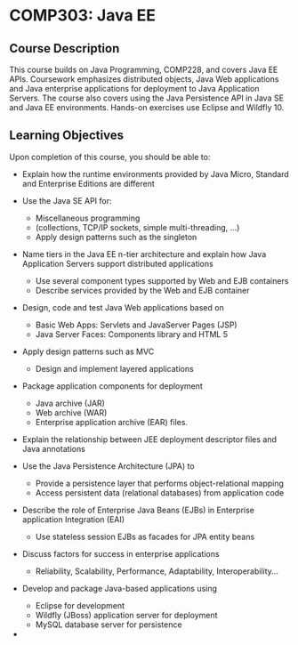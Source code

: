 # COMP303: Java EE

## Course Description

This course builds on Java Programming, COMP228, and covers Java EE APIs. Coursework emphasizes distributed objects, Java Web applications and Java enterprise applications for deployment to Java Application Servers. The course also covers using the Java Persistence API in Java SE and Java EE environments. Hands-on exercises use Eclipse and Wildfly 10.

## Learning Objectives
Upon completion of this course, you should be able to:
- Explain how the runtime environments provided by Java Micro, Standard and Enterprise Editions are different
- Use the Java SE API for:
    - Miscellaneous programming
    - (collections, TCP/IP sockets, simple multi-threading, ...)
    - Apply design patterns such as the singleton
- Name tiers in the Java EE n-tier architecture and explain how Java Application Servers support distributed applications
    - Use several component types supported by Web and EJB containers
    - Describe services provided by the Web and EJB container

- Design, code and test Java Web applications based on
    - Basic Web Apps: Servlets and JavaServer Pages (JSP)
    - Java Server Faces: Components library and HTML 5
- Apply design patterns such as MVC
    - Design and implement layered applications
- Package application components for deployment
    - Java archive (JAR)
    - Web archive (WAR)
    - Enterprise application archive (EAR) files.
- Explain the relationship between JEE deployment descriptor files and Java annotations
- Use the Java Persistence Architecture (JPA) to
    - Provide a persistence layer that performs object-relational mapping
    - Access persistent data (relational databases) from application code
- Describe the role of Enterprise Java Beans (EJBs) in Enterprise application Integration (EAI)
    - Use stateless session EJBs as facades for JPA entity beans
- Discuss factors for success in enterprise applications
    - Reliability, Scalability, Performance, Adaptability, Interoperability...
- Develop and package Java-based applications using
    - Eclipse for development
    - Wildfly (JBoss) application server for deployment
    - MySQL database server for persistence
- 